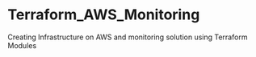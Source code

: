 # Terraform_AWS_Monitoring
Creating Infrastructure on AWS and monitoring solution using Terraform Modules
